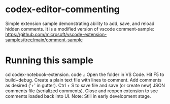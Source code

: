 # codex-editor-commenting
Simple extension sample demonstrating ability to add, save, and reload hidden comments.
It is a modified version of vscode comment-sample: https://github.com/microsoft/vscode-extension-samples/tree/main/comment-sample

# Running this sample
cd codex-notebook-extension.
code .: Open the folder in VS Code.
Hit F5 to build+debug.
Create a plain text file with lines to comment.
Add comments as desired ('+' in gutter).
Ctrl + S to save file and save (or create new) JSON comments file (serialized comments).
Close and reopen extension to see comments loaded back into UI.
Note: Still in early development stage.

